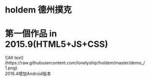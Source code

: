 # holdem 德州撲克

<h1> 第一個作品 in 2015.9(HTML5+JS+CSS) </h1>
![Alt text](https://raw.githubusercontent.com/lonelyship/holdem/master/demo_/ 1.png)
<br>
2016.4增加Android版本


